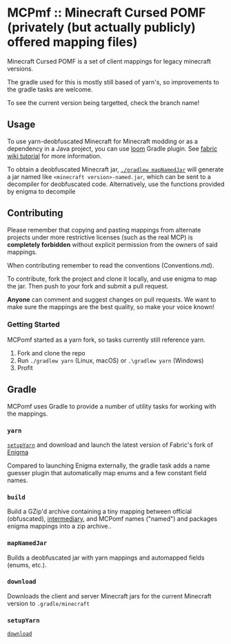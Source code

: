 # MCPmf :: Minecraft Cursed POMF (privately (but actually publicly) offered mapping files)

Minecraft Cursed POMF is a set of client mappings for legacy minecraft versions.

The gradle used for this is mostly still based of yarn's, so improvements to the gradle tasks are welcome.

To see the current version being targetted, check the branch name!

## Usage
To use yarn-deobfuscated Minecraft for Minecraft modding or as a dependency in a Java project, you can use [loom](https://github.com/fabricmc/fabric-loom) Gradle plugin. See [fabric wiki tutorial](https://fabricmc.net/wiki/tutorial:setup) for more information.

To obtain a deobfuscated Minecraft jar, [`./gradlew mapNamedJar`](#mapNamedJar) will generate a jar named like `<minecraft version>-named.jar`, which can be sent to a decompiler for deobfuscated code.
Alternatively, use the functions provided by enigma to decompile

## Contributing

Please remember that copying and pasting mappings from alternate projects under more restrictive licenses (such as the real MCP) is **completely forbidden** without explicit permission from the 
owners of said mappings.

When contributing remember to read the conventions (Conventions.md).

To contribute, fork the project and clone it locally, and use enigma to map the jar. Then push to your fork and submit a pull request.

**Anyone** can comment and suggest changes on pull requests. We want to make sure the mappings are the best quality, so make your voice known!
### Getting Started

MCPomf started as a yarn fork, so tasks currently still reference yarn.

1. Fork and clone the repo
2. Run `./gradlew yarn` (Linux, macOS) or `.\gradlew yarn` (Windows)
3. Profit

## Gradle
MCPomf uses Gradle to provide a number of utility tasks for working with the mappings.

### `yarn`
[`setupYarn`](#setupYarn) and download and launch the latest version of Fabric's fork of [Enigma](https://github.com/FabricMC/Enigma)

Compared to launching Enigma externally, the gradle task adds a name guesser plugin that automatically map enums and a few constant field names.

### `build`
Build a GZip'd archive containing a tiny mapping between official (obfuscated), [intermediary](https://github.com/FabricMC/intermediary), and MCPomf names ("named") and packages enigma mappings into a zip archive..

### `mapNamedJar`
Builds a deobfuscated jar with yarn mappings and automapped fields (enums, etc.).

### `download`
Downloads the client and server Minecraft jars for the current Minecraft version to `.gradle/minecraft`

### `setupYarn`
[`download`](#download)
